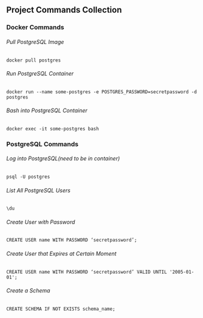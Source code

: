 ## Project Commands Collection

### Docker Commands

###### Pull PostgreSQL Image
	docker pull postgres

###### Run PostgreSQL Container
	docker run --name some-postgres -e POSTGRES_PASSWORD=secretpassword -d postgres

###### Bash into PostgreSQL Container
	docker exec -it some-postgres bash

### PostgreSQL Commands

###### Log into PostgreSQL(need to be in container)
	psql -U postgres

###### List All PostgreSQL Users
	\du

###### Create User with Password
	CREATE USER name WITH PASSWORD ‘secretpassword’;

###### Create User that Expires at Certain Moment
	CREATE USER name WITH PASSWORD ‘secretpassword’ VALID UNTIL '2005-01-01';

###### Create a Schema
	CREATE SCHEMA IF NOT EXISTS schema_name;
